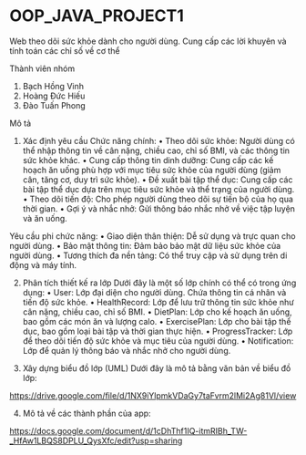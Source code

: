 # OOP_JAVA_PROJECT1
Web theo dõi sức khỏe dành cho người dùng. Cung cấp các lời khuyên và tính toán các chỉ số về cơ thể

Thành viên nhóm
1. Bạch Hồng Vinh
2. Hoàng Đức Hiếu
3. Đào Tuấn Phong
   
Mô tả 
1. Xác định yêu cầu
Chức năng chính:
•	Theo dõi sức khỏe: Người dùng có thể nhập thông tin về cân nặng, chiều cao, chỉ số BMI, và các thông tin sức khỏe khác.
•	Cung cấp thông tin dinh dưỡng: Cung cấp các kế hoạch ăn uống phù hợp với mục tiêu sức khỏe của người dùng (giảm cân, tăng cơ, duy trì sức khỏe).
•	Đề xuất bài tập thể dục: Cung cấp các bài tập thể dục dựa trên mục tiêu sức khỏe và thể trạng của người dùng.
•	Theo dõi tiến độ: Cho phép người dùng theo dõi sự tiến bộ của họ qua thời gian.
•	Gợi ý và nhắc nhở: Gửi thông báo nhắc nhở về việc tập luyện và ăn uống.

Yêu cầu phi chức năng:
•	Giao diện thân thiện: Dễ sử dụng và trực quan cho người dùng.
•	Bảo mật thông tin: Đảm bảo bảo mật dữ liệu sức khỏe của người dùng.
•	Tương thích đa nền tảng: Có thể truy cập và sử dụng trên di động và máy tính.

2. Phân tích thiết kế ra lớp
Dưới đây là một số lớp chính có thể có trong ứng dụng:
•	User: Lớp đại diện cho người dùng. Chứa thông tin cá nhân và tiến độ sức khỏe.
•	HealthRecord: Lớp để lưu trữ thông tin sức khỏe như cân nặng, chiều cao, chỉ số BMI.
•	DietPlan: Lớp cho kế hoạch ăn uống, bao gồm các món ăn và lượng calo.
•	ExercisePlan: Lớp cho bài tập thể dục, bao gồm loại bài tập và thời gian thực hiện.
•	ProgressTracker: Lớp để theo dõi tiến độ sức khỏe và mục tiêu của người dùng.
•	Notification: Lớp để quản lý thông báo và nhắc nhở cho người dùng.

3. Xây dựng biểu đồ lớp (UML)
Dưới đây là mô tả bằng văn bản về biểu đồ lớp:

https://drive.google.com/file/d/1NX9iYlpmkVDaGy7taFvrm2lMi2Ag81Vl/view

4. Mô tả về các thành phần của app:
   
https://docs.google.com/document/d/1cDhThf1IQ-itmRIBh_TW-_HfAw1LBQS8DPLU_QysXfc/edit?usp=sharing




